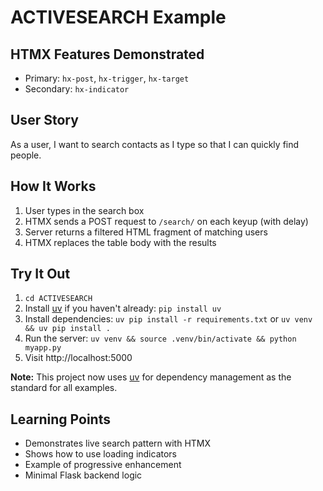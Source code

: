 # ACTIVESEARCH Example

## HTMX Features Demonstrated
- Primary: `hx-post`, `hx-trigger`, `hx-target`
- Secondary: `hx-indicator`

## User Story
As a user, I want to search contacts as I type so that I can quickly find people.

## How It Works
1. User types in the search box
2. HTMX sends a POST request to `/search/` on each keyup (with delay)
3. Server returns a filtered HTML fragment of matching users
4. HTMX replaces the table body with the results

## Try It Out
1. `cd ACTIVESEARCH`
2. Install [uv](https://github.com/astral-sh/uv) if you haven't already: `pip install uv`
3. Install dependencies: `uv pip install -r requirements.txt` or `uv venv && uv pip install .`
4. Run the server: `uv venv && source .venv/bin/activate && python myapp.py`
5. Visit http://localhost:5000

**Note:** This project now uses [uv](https://github.com/astral-sh/uv) for dependency management as the standard for all examples.

## Learning Points
- Demonstrates live search pattern with HTMX
- Shows how to use loading indicators
- Example of progressive enhancement
- Minimal Flask backend logic 